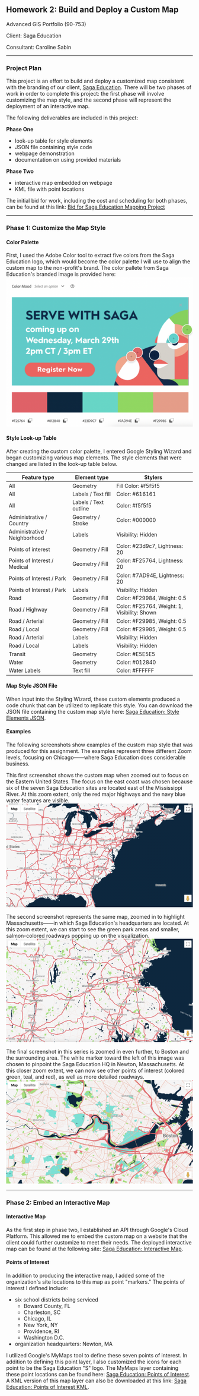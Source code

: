 ## Homework 2: Build and Deploy a Custom Map
Advanced GIS Portfolio (90-753)

Client: Saga Education

Consultant: Caroline Sabin

---
### Project Plan

This project is an effort to build and deploy a customized map consistent with the branding of our client, [Saga Education](https://www.sagaeducation.org/about-saga-education/). There will be two phases of work in order to complete this project: the first phase will involve customizing the map style, and the second phase will represent the deployment of an interactive map.

The following deliverables are included in this project: 

   **Phase One**
   + look-up table for style elements
   + JSON file containing style code 
   + webpage demonstration 
   + documentation on using provided materials

   **Phase Two**
   + interactive map embedded on webpage
   + KML file with point locations

The initial bid for work, including the cost and scheduling for both phases, can be found at this link: [Bid for Saga Education Mapping Project](https://docs.google.com/document/d/1kxcpC-cjW_rXK1ZVuWrZLn_x9894iQ-yK11TED__hZY/edit?usp=sharing)

---
### Phase 1: Customize the Map Style

#### Color Palette
First, I used the Adobe Color tool to extract five colors from the Saga Education logo, which would become the color palette I will use to align the custom map to the non-profit's brand. The color pallete from Saga Education's branded image is provided here: ![Saga Education: Color Palette](https://github.com/c-sabin/AdvancedGIS_Portfolio/blob/main/Saga%20Color%20Palette.png)


#### Style Look-up Table
After creating the custom color palette, I entered Google Styling Wizard and began customizing various map elements. The style elements that were changed are listed in the look-up table below.

| Feature type | Element type | Stylers |
| -------------| -------------| --------| 
| All	| Geometry | Fill	Color: #f5f5f5
| All	| Labels / Text fill | Color: #616161
| All	| Labels / Text outline	| Color: #f5f5f5
| Administrative / Country | Geometry / Stroke | Color: #000000
| Administrative / Neighborhood	| Labels	| Visibility: Hidden
| Points of interest	| Geometry / Fill	| Color: #23d9c7, Lightness: 20
| Points of Interest / Medical	| Geometry / Fill	| Color: #F25764, Lightness: 20
| Points of Interest / Park	| Geometry / Fill	| Color: #7AD94E, Lightness: 20
| Points of Interest / Park	| Labels	| Visibility: Hidden
| Road	| Geometry / Fill	| Color: #F29984, Weight: 0.5
| Road / Highway	| Geometry / Fill	| Color: #F25764, Weight: 1, Visibility: Shown
| Road / Arterial	| Geometry / Fill | Color: #F29985, Weight: 0.5
| Road / Local	| Geometry / Fill	| Color: #F29985, Weight: 0.5
| Road / Arterial |	Labels	| Visibility: Hidden
| Road / Local	| Labels	| Visibility: Hidden
| Transit	| Geometry	| Color: #E5E5E5
| Water	| Geometry	| Color: #012840
| Water	Labels |  Text fill	| Color: #FFFFFF


#### Map Style JSON File
When input into the Styling Wizard, these custom elements produced a code chunk that can be utilized to replicate this style. You can download the JSON file containing the custom map style here: [Saga Education: Style Elements JSON](https://raw.githubusercontent.com/c-sabin/AdvancedGIS_Portfolio/main/saga_mapstyle.txt). 


#### Examples
The following screenshots show examples of the custom map style that was produced for this assignment. The examples represent three different Zoom levels, focusing on Chicago——where Saga Education does considerable business. 

This first screenshot shows the custom map when zoomed out to focus on the Eastern United States. The focus on the east coast was chosen because six of the seven Saga Education sites are located east of the Mississippi River. At this zoom extent, only the red major highways and the navy blue water features are visible.
![Zoom level 1](https://github.com/c-sabin/AdvancedGIS_Portfolio/blob/main/NonProfit-Zoom1HW2.png)

The second screenshot represents the same map, zoomed in to highlight Massachusetts——in which Saga Education's headquarters are located. At this zoom extent, we can start to see the green park areas and smaller, salmon-colored roadways popping up on the visualization.
![Zoom level 2](https://github.com/c-sabin/AdvancedGIS_Portfolio/blob/main/NonProfit-Zoom2HW2.png)

The final screenshot in this series is zoomed in even further, to Boston and the surrounding area. The white marker toward the left of this image was chosen to pinpoint the Saga Education HQ in Newton, Massachusetts. At this closer zoom extent, we can now see other points of interest (colored green, teal, and red), as well as more detailed roadways.
![Zoom level 3](https://github.com/c-sabin/AdvancedGIS_Portfolio/blob/main/NonProfit-Zoom3HW2.png)


---
### Phase 2: Embed an Interactive Map

#### Interactive Map
As the first step in phase two, I established an API through Google's Cloud Platform. This allowed me to embed the custom map on a website that the client could further customize to meet their needs. The deployed interactive map can be found at the following site: [Saga Education: Interactive Map](https://c-sabin.github.io/AdvancedGIS_Portfolio/NonProfitCustomMap-HW2). 

#### Points of Interest
In addition to producing the interactive map, I added some of the organization's site locations to this map as point "markers." The points of interest I defined include: 

 + six school districts being serviced
   + Boward County, FL
   + Charleston, SC
   + Chicago, IL
   + New York, NY
   + Providence, RI
   + Washington D.C.
 + organization headquarters: Newton, MA

I utilized Google's MyMaps tool to define these seven points of interest. In addition to defining this point layer, I also customized the icons for each point to be the Saga Education "S" logo. The MyMaps layer containing these point locations can be found here: [Saga Education: Points of Interest](https://www.google.com/maps/d/u/0/edit?mid=1X2hB3TZvF2OSGv880pW4cle3VC8jWoI&hl=en&ll=39.36197068746295%2C-79.42597774999999&z=5). A KML version of this map layer can also be downloaded at this link: [Saga Education: Points of Interest KML](https://raw.githubusercontent.com/c-sabin/AdvancedGIS_Portfolio/main/NonProfitPoints-HW2.kml).
